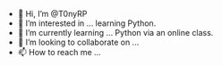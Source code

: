 - 👋 Hi, I’m @T0nyRP
- 👀 I’m interested in ... learning Python.
- 🌱 I’m currently learning ... Python via an online class.
- 💞️ I’m looking to collaborate on ...
- 📫 How to reach me ...

<!---
T0nyRP/T0nyRP is a ✨ special ✨ repository because its `README.md` (this file) appears on your GitHub profile.
You can click the Preview link to take a look at your changes.
--->
